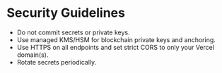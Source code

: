 # Security Guidelines

- Do not commit secrets or private keys.
- Use managed KMS/HSM for blockchain private keys and anchoring.
- Use HTTPS on all endpoints and set strict CORS to only your Vercel domain(s).
- Rotate secrets periodically.
